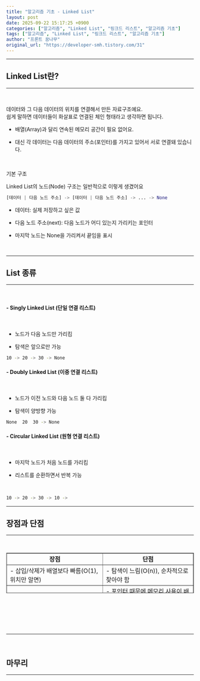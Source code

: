 ```yaml
---
title: "알고리즘 기초 - Linked List"
layout: post
date: 2025-09-22 15:17:25 +0900
categories: ["알고리즘", "Linked List", "링크드 리스트", "알고리즘 기초"]
tags: ["알고리즘", "Linked List", "링크드 리스트", "알고리즘 기초"]
author: "프론트 꿈나무"
original_url: "https://developer-smh.tistory.com/31"
---
```


---

## Linked List란?

---

 

데이터와 그 다음 데이터의 위치를 연결해서 만든 자료구조예요.  
쉽게 말하면 데이터들이 화살표로 연결된 체인 형태라고 생각하면 됩니다.

- 배열(Array)과 달리 연속된 메모리 공간이 필요 없어요.

- 대신 각 데이터는 다음 데이터의 주소(포인터)를 가지고 있어서 서로 연결돼 있습니다.

 

기본 구조

Linked List의 노드(Node) 구조는 일반적으로 이렇게 생겼어요

```python
[데이터 | 다음 노드 주소] -> [데이터 | 다음 노드 주소] -> ... -> None
```

- 데이터: 실제 저장하고 싶은 값

- 다음 노드 주소(next): 다음 노드가 어디 있는지 가리키는 포인터

- 마지막 노드는 None을 가리켜서 끝임을 표시

 

---

## List 종류

---

 

#### - Singly Linked List (단일 연결 리스트)

 

- 노드가 다음 노드만 가리킴

- 탐색은 앞으로만 가능

```bash
10 -> 20 -> 30 -> None
```

#### - Doubly Linked List (이중 연결 리스트)

 

- 노드가 이전 노드와 다음 노드 둘 다 가리킴

- 탐색이 양방향 가능

```bash
None  20  30 -> None
```

#### - Circular Linked List (원형 연결 리스트)

 

- 마지막 노드가 처음 노드를 가리킴

- 리스트를 순환하면서 반복 가능

 

```bash
10 -> 20 -> 30 -> 10 ->
```

---

## 장점과 단점

---

 

<table style="border-collapse: collapse; width: 100%; height: 108px;" border="1" data-ke-align="alignLeft" data-ke-style="style4">
<tbody>
<tr style="height: 17px;">
<td style="height: 17px; text-align: center;"><b>장점</b></td>
<td style="height: 17px; text-align: center;"><b>단점</b></td>
</tr>
<tr style="height: 19px;">
<td style="height: 19px;">- 삽입/삭제가 배열보다 빠름(O(1), 위치만 알면)</td>
<td style="height: 19px;">- 탐색이 느림(O(n)), 순차적으로 찾아야 함</td>
</tr>
<tr style="height: 19px;">
<td style="height: 19px;">- 크기 변경이 자유로움</td>
<td style="height: 19px;">- 포인터 때문에 메모리 사용이 배열보다 많음</td>
</tr>
<tr style="height: 19px;">
<td style="height: 19px;">- 배열처럼 크기 미리 지정 필요 없음</td>
<td style="height: 19px;">- 구현이 조금 복잡함</td>
</tr>
</tbody>
</table>
 

 

 

---

 

## 마무리

---
